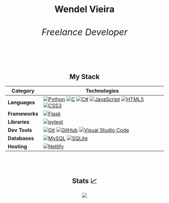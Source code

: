 <h1 align="center" color="red">Wendel Vieira <span><h6>Freelance Developer</h6></span></h1>
<br>


<div align="center">

## My Stack

| Category                  | Technologies                                                                                                                                                                                                                                       |
|---------------------------|----------------------------------------------------------------------------------------------------------------------------------------------------------------------------------------------------------------------------------------------------|
| **Languages**             | [![Python][Python]][Python-url] [![C][C]][C-url] [![C#][C#]][C#-url] [![JavaScript][JavaScript]][JavaScript-url] [![HTML5][HTML5]][HTML5-url] [![CSS3][CSS3]][CSS3-url]                                                                                                          |
| **Frameworks**            | [![Flask][Flask]][Flask-url]                                                                                                                      |
| **Libraries**             | [![pytest][pytest]][pytest-url]                                                                                                           |
| **Dev Tools**             | [![Git][Git]][Git-url] [![GitHub][GitHub]][GitHub-url] [![Visual Studio Code][Visual Studio Code]][Visual Studio Code-url]                                                                      |
| **Databases**             | [![MySQL][MySQL]][MySQL-url] [![SQLite][SQLite]][SQLite-url]                                                                                                                  |
| **Hosting**               | [![Netlify][Netlify]][Netlify-url]                                                                                                                                                                  |

<br>
<br>
</div>

<div align="center">
  
## Stats 📈
<img 
  src="https://github-readme-stats.vercel.app/api/top-langs/?username=wendel-vieira&theme=react&layout=compact"
/>
</br>


<br/>
</div>

[Python]: https://img.shields.io/badge/Python-20232A?style=for-the-badge&logo=Python
[Python-url]: https://www.python.org/
[C]: https://img.shields.io/badge/C-20232A?style=for-the-badge&logo=c
[C-url]: https://en.wikipedia.org/wiki/C_(programming_language)
[C#]: https://img.shields.io/badge/C%23-20232A?style=for-the-badge&logo=csharp
[C#-url]: https://docs.microsoft.com/en-us/dotnet/csharp/
[JavaScript]: https://img.shields.io/badge/Javascript-20232A?style=for-the-badge&logo=javascript&logoColor=#F7DF1E
[JavaScript-url]: https://www.javascript.com/
[HTML5]: https://img.shields.io/badge/HTML5-20232A?style=for-the-badge&logo=html5
[HTML5-url]: https://developer.mozilla.org/en-US/docs/Web/HTML
[CSS3]: https://img.shields.io/badge/CSS3-20232A?style=for-the-badge&logo=css3
[CSS3-url]: https://developer.mozilla.org/en-US/docs/Web/CSS
[Flask]: https://img.shields.io/badge/Flask-20232A?style=for-the-badge&logo=flask
[Flask-url]: https://flask.palletsprojects.com/
[pytest]: https://img.shields.io/badge/pytest-20232A?style=for-the-badge&logo=pytest
[pytest-url]: https://docs.pytest.org/en/stable/
[MySQL]: https://img.shields.io/badge/MySQL-20232A?style=for-the-badge&logo=mysql
[MySQL-url]: https://www.mysql.com/
[SQLite]: https://img.shields.io/badge/SQLite-20232A?style=for-the-badge&logo=sqlite
[SQLite-url]: https://www.sqlite.org/
[Git]: https://img.shields.io/badge/git-20232A?style=for-the-badge&logo=git
[Git-url]: https://git-scm.com/
[GitHub]: https://img.shields.io/badge/github-20232A?style=for-the-badge&logo=github
[GitHub-url]: https://github.com/
[Visual Studio Code]: https://img.shields.io/badge/VSCode-20232A?style=for-the-badge&logo=visualstudiocode
[Visual Studio Code-url]: https://code.visualstudio.com/
[Netlify]: https://img.shields.io/badge/Netlify-20232A?style=for-the-badge&logo=netlify
[Netlify-url]: https://www.netlify.com/
